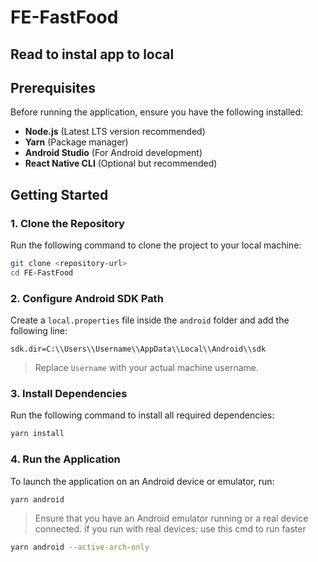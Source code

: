 
# FE-FastFood
## Read to instal app to local
## Prerequisites
Before running the application, ensure you have the following installed:

- **Node.js** (Latest LTS version recommended)
- **Yarn** (Package manager)
- **Android Studio** (For Android development)
- **React Native CLI** (Optional but recommended)

## Getting Started

### 1. Clone the Repository
Run the following command to clone the project to your local machine:
```bash
git clone <repository-url>
cd FE-FastFood
```

### 2. Configure Android SDK Path

Create a `local.properties` file inside the `android` folder and add the following line:
```properties
sdk.dir=C:\\Users\\Username\\AppData\\Local\\Android\\sdk
```
> Replace `Username` with your actual machine username.

### 3. Install Dependencies
Run the following command to install all required dependencies:
```bash
yarn install
```

### 4. Run the Application
To launch the application on an Android device or emulator, run:
```bash
yarn android
```
> Ensure that you have an Android emulator running or a real device connected.
> if you run with real devices: use this cmd to run faster
```bash
yarn android --active-arch-only
```



